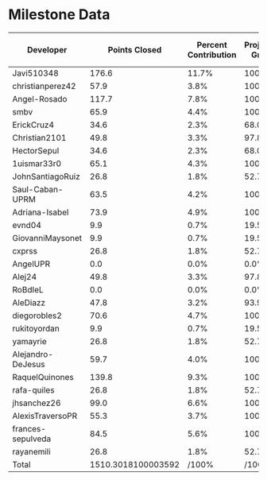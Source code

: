# Milestone Data

| Developer | Points Closed | Percent Contribution | Projected Grade | Lecture Topic Tasks |
| --------- | ------------- | -------------------- | --------------- | ------------------- |
| Javi510348 | 176.6 | 11.7% | 100.0% | 3 |
| christianperez42 | 57.9 | 3.8% | 100.0% | 1 |
| Angel-Rosado | 117.7 | 7.8% | 100.0% | 3 |
| smbv | 65.9 | 4.4% | 100.0% | 1 |
| ErickCruz4 | 34.6 | 2.3% | 68.0% | 3 |
| Christian2101 | 49.8 | 3.3% | 97.8% | 3 |
| HectorSepul | 34.6 | 2.3% | 68.0% | 3 |
| 1uismar33r0 | 65.1 | 4.3% | 100.0% | 3 |
| JohnSantiagoRuiz | 26.8 | 1.8% | 52.7% | 3 |
| Saul-Caban-UPRM | 63.5 | 4.2% | 100.0% | 3 |
| Adriana-Isabel | 73.9 | 4.9% | 100.0% | 1 |
| evnd04 | 9.9 | 0.7% | 19.5% | 1 |
| GiovanniMaysonet | 9.9 | 0.7% | 19.5% | 1 |
| cxprss | 26.8 | 1.8% | 52.7% | 3 |
| AngelUPR | 0.0 | 0.0% | 0.0% | 0 |
| Alej24 | 49.8 | 3.3% | 97.8% | 3 |
| RoBdIeL | 0.0 | 0.0% | 0.0% | 0 |
| AleDiazz | 47.8 | 3.2% | 93.9% | 3 |
| diegorobles2 | 70.6 | 4.7% | 100.0% | 3 |
| rukitoyordan | 9.9 | 0.7% | 19.5% | 1 |
| yamayrie | 26.8 | 1.8% | 52.7% | 3 |
| Alejandro-DeJesus | 59.7 | 4.0% | 100.0% | 3 |
| RaquelQuinones | 139.8 | 9.3% | 100.0% | 3 |
| rafa-quiles | 26.8 | 1.8% | 52.7% | 3 |
| jhsanchez26 | 99.0 | 6.6% | 100.0% | 3 |
| AlexisTraversoPR | 55.3 | 3.7% | 100.0% | 3 |
| frances-sepulveda | 84.5 | 5.6% | 100.0% | 3 |
| rayanemili | 26.8 | 1.8% | 52.7% | 3 |
| Total | 1510.3018100003592 | /100% | /100% | 66 |
